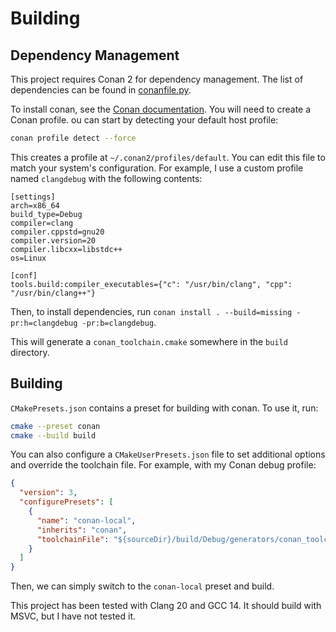 # Building

## Dependency Management

This project requires Conan 2 for dependency management. The list of dependencies can be found in
[conanfile.py](conanfile.py).

To install conan, see the [Conan documentation](https://docs.conan.io/2/installation.html). You will need to create a
Conan profile. ou can start by detecting your default host profile:

```bash
conan profile detect --force
```

This creates a profile at `~/.conan2/profiles/default`. You can edit this file to match your system's configuration. For
example, I use a custom profile named `clangdebug` with the following contents:

``` 
[settings]
arch=x86_64
build_type=Debug
compiler=clang
compiler.cppstd=gnu20
compiler.version=20
compiler.libcxx=libstdc++
os=Linux

[conf]
tools.build:compiler_executables={"c": "/usr/bin/clang", "cpp": "/usr/bin/clang++"}
```

Then, to install dependencies, run
`conan install . --build=missing -pr:h=clangdebug -pr:b=clangdebug`.

This will generate a `conan_toolchain.cmake` somewhere in the `build` directory.

## Building

`CMakePresets.json` contains a preset for building with conan. To use it, run:

```bash
cmake --preset conan
cmake --build build
```

You can also configure a `CMakeUserPresets.json` file to set additional options and override the toolchain file. For
example, with my Conan debug profile:

```json
{
  "version": 3,
  "configurePresets": [
    {
      "name": "conan-local",
      "inherits": "conan",
      "toolchainFile": "${sourceDir}/build/Debug/generators/conan_toolchain.cmake"
    }
  ]
}
```

Then, we can simply switch to the `conan-local` preset and build.

This project has been tested with Clang 20 and GCC 14. It should build with MSVC, but I have not tested it.

